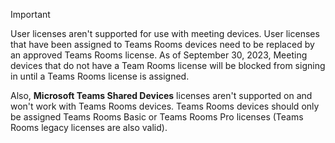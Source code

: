 > [!IMPORTANT]
> User licenses aren't supported for use with meeting devices. User licenses that have been assigned to Teams Rooms devices need to be replaced by an approved Teams Rooms license. As of September 30, 2023, Meeting devices that do not have a Team Rooms license will be blocked from signing in until a Teams Rooms license is assigned.
>
> Also, **Microsoft Teams Shared Devices** licenses aren't supported on and won't work with Teams Rooms devices. Teams Rooms devices should only be assigned Teams Rooms Basic or Teams Rooms Pro licenses (Teams Rooms legacy licenses are also valid).

